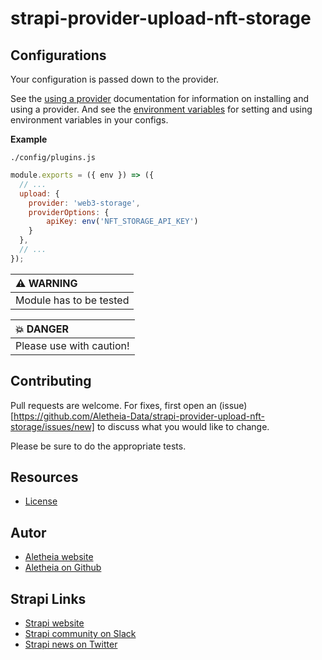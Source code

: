 # strapi-provider-upload-nft-storage

## Configurations

Your configuration is passed down to the provider.

See the [using a provider](https://strapi.io/documentation/developer-docs/latest/development/plugins/upload.html#using-a-provider) documentation for information on installing and using a provider. And see the [environment variables](https://strapi.io/documentation/developer-docs/latest/setup-deployment-guides/configurations.html#environment-variables) for setting and using environment variables in your configs.

**Example**

`./config/plugins.js`

```js
module.exports = ({ env }) => ({
  // ...
  upload: {
    provider: 'web3-storage',
    providerOptions: {
        apiKey: env('NFT_STORAGE_API_KEY')
    }
  },
  // ...
});
```


| :warning: WARNING          |
|:---------------------------|
| Module has to be tested      |


| :boom: DANGER              |
|:---------------------------|
| Please use with caution! |


## Contributing

Pull requests are welcome. For fixes, first open an (issue) [https://github.com/Aletheia-Data/strapi-provider-upload-nft-storage/issues/new] to discuss what you would like to change.

Please be sure to do the appropriate tests.

## Resources

- [License](LICENSE)

## Autor

- [Aletheia website](https://aletheiadata.org/)
- [Aletheia on Github](https://github.com/Aletheia-Data)

## Strapi Links

- [Strapi website](https://strapi.io/)
- [Strapi community on Slack](https://slack.strapi.io)
- [Strapi news on Twitter](https://twitter.com/strapijs)
